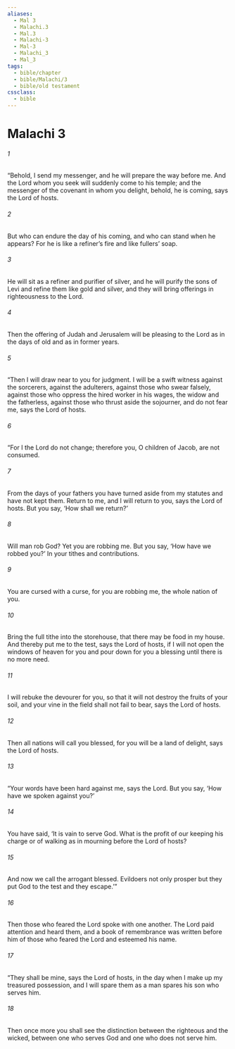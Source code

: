 ```yaml
---
aliases:
  - Mal 3
  - Malachi.3
  - Mal.3
  - Malachi-3
  - Mal-3
  - Malachi_3
  - Mal_3
tags:
  - bible/chapter
  - bible/Malachi/3
  - bible/old testament
cssclass:
  - bible
---
```


# Malachi 3

###### 1
“Behold, I send my messenger, and he will prepare the way before me. And the Lord whom you seek will suddenly come to his temple; and the messenger of the covenant in whom you delight, behold, he is coming, says the Lord of hosts.
###### 2
But who can endure the day of his coming, and who can stand when he appears? For he is like a refiner’s fire and like fullers’ soap.
###### 3
He will sit as a refiner and purifier of silver, and he will purify the sons of Levi and refine them like gold and silver, and they will bring offerings in righteousness to the Lord.
###### 4
Then the offering of Judah and Jerusalem will be pleasing to the Lord as in the days of old and as in former years.
###### 5
“Then I will draw near to you for judgment. I will be a swift witness against the sorcerers, against the adulterers, against those who swear falsely, against those who oppress the hired worker in his wages, the widow and the fatherless, against those who thrust aside the sojourner, and do not fear me, says the Lord of hosts.
###### 6
“For I the Lord do not change; therefore you, O children of Jacob, are not consumed.
###### 7
From the days of your fathers you have turned aside from my statutes and have not kept them. Return to me, and I will return to you, says the Lord of hosts. But you say, ‘How shall we return?’
###### 8
Will man rob God? Yet you are robbing me. But you say, ‘How have we robbed you?’ In your tithes and contributions.
###### 9
You are cursed with a curse, for you are robbing me, the whole nation of you.
###### 10
Bring the full tithe into the storehouse, that there may be food in my house. And thereby put me to the test, says the Lord of hosts, if I will not open the windows of heaven for you and pour down for you a blessing until there is no more need.
###### 11
I will rebuke the devourer for you, so that it will not destroy the fruits of your soil, and your vine in the field shall not fail to bear, says the Lord of hosts.
###### 12
Then all nations will call you blessed, for you will be a land of delight, says the Lord of hosts.
###### 13
“Your words have been hard against me, says the Lord. But you say, ‘How have we spoken against you?’
###### 14
You have said, ‘It is vain to serve God. What is the profit of our keeping his charge or of walking as in mourning before the Lord of hosts?
###### 15
And now we call the arrogant blessed. Evildoers not only prosper but they put God to the test and they escape.’”
###### 16
Then those who feared the Lord spoke with one another. The Lord paid attention and heard them, and a book of remembrance was written before him of those who feared the Lord and esteemed his name.
###### 17
“They shall be mine, says the Lord of hosts, in the day when I make up my treasured possession, and I will spare them as a man spares his son who serves him.
###### 18
Then once more you shall see the distinction between the righteous and the wicked, between one who serves God and one who does not serve him.


